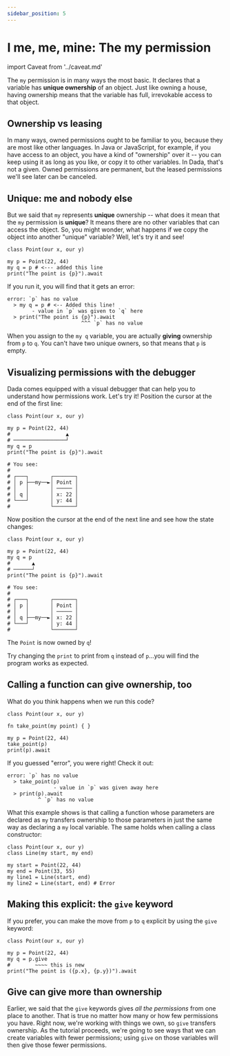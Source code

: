 ```yaml
---
sidebar_position: 5
---
```


# I me, me, mine: The my permission

import Caveat from '../caveat.md'

<Caveat/>

The `my` permission is in many ways the most basic. It declares that a variable has **unique ownership** of an object. Just like owning a house, having ownership means that the variable has full, irrevokable access to that object.

## Ownership vs leasing

In many ways, owned permissions ought to be familiar to you, because they are most like other languages. In Java or JavaScript, for example, if you have access to an object, you have a kind of "ownership" over it -- you can keep using it as long as you like, or copy it to other variables. In Dada, that's not a given. Owned permissions are permanent, but the leased permissions we'll see later can be canceled.

## Unique: me and nobody else

But we said that `my` represents **unique** ownership -- what does it mean that the `my` permission is **unique**? It means there are no other variables that can access the object. So, you might wonder, what happens if we copy the object into another "unique" variable? Well, let's try it and see!

```
class Point(our x, our y)

my p = Point(22, 44)
my q = p # <--- added this line
print("The point is {p}").await
```

If you run it, you will find that it gets an error:

```
error: `p` has no value
  > my q = p # <-- Added this line!
        - value in `p` was given to `q` here
  > print("The point is {p}").await
                        ^^^ `p` has no value
```

When you assign to the `my q` variable, you are actually **giving** ownership from `p` to `q`. You can't have two unique owners, so that means that `p` is empty. 

## Visualizing permissions with the debugger

Dada comes equipped with a visual debugger that can help you to understand how permissions work. Let's try it! Position the cursor at the end of the first line:

```
class Point(our x, our y)

my p = Point(22, 44)
#                  ▲
# ─────────────────┘
my q = p
print("The point is {p}").await

# You see:
# 
# ┌───┐       ┌───────┐
# │ p ├──my──►│ Point │
# │   │       │ ───── │
# │ q │       │ x: 22 │
# └───┘       │ y: 44 │
#             └───────┘
```


Now position the cursor at the end of the next line and see how the state changes:

```
class Point(our x, our y)

my p = Point(22, 44)
my q = p
#       ▲
# ──────┘
print("The point is {p}").await

# You see:
# 
# ┌───┐       ┌───────┐
# │ p │       │ Point │
# │   │       │ ───── │
# │ q ├──my──►│ x: 22 │
# └───┘       │ y: 44 │
#             └───────┘
```

The `Point` is now owned by `q`!

Try changing the `print` to print from `q` instead of `p`...you will find the program works as expected.

## Calling a function can give ownership, too

What do you think happens when we run this code?

```
class Point(our x, our y)

fn take_point(my point) { }

my p = Point(22, 44)
take_point(p)
print(p).await
```

If you guessed "error", you were right! Check it out:

```
error: `p` has no value
  > take_point(p)
               - value in `p` was given away here
  > print(p).await
          ^ `p` has no value
```

What this example shows is that calling a function whose parameters are declared as `my` transfers ownership to those parameters in just the same way as declaring a `my` local variable. The same holds when calling a class constructor:

```
class Point(our x, our y)
class Line(my start, my end)

my start = Point(22, 44)
my end = Point(33, 55)
my line1 = Line(start, end)
my line2 = Line(start, end) # Error
```

## Making this explicit: the `give` keyword

If you prefer, you can make the move from `p` to `q` explicit by using the `give` keyword:

```
class Point(our x, our y)

my p = Point(22, 44)
my q = p.give
#        ~~~~ this is new
print("The point is ({p.x}, {p.y})").await
```

## Give can give more than ownership

Earlier, we said that the `give` keywords gives *all the permissions* from one place to another. That is true no matter how many or how few permissions you have. Right now, we're working with things we own, so `give` transfers ownership. As the tutorial proceeds, we're going to see ways that we can create variables with fewer permissions; using `give` on those variables will then give those fewer permissions.